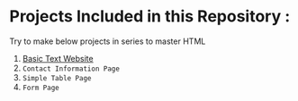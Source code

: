 <h1>Projects Included in this Repository :</h1>
<p>Try to make below projects in series to master HTML</p>
<ol>
  <li>
    <a href="https://github.com/lakshayhasija13/100_HTML_Projects/tree/2e2572345b24fac93a0814f5138de7910cd25db9/Basic%20Text%20Website%3A" taregt="_blank">Basic Text Website<a>
  </li>
  <li>
    <code>Contact Information Page</code>
  </li>
  <li>
    <code>Simple Table Page</code>
  </li>
  <li>
    <code>Form Page</code>
  </li>
</ol>
